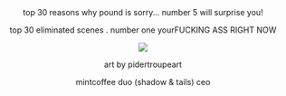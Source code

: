 </div>

<div align="center">
top 30 reasons why pound is sorry... number 5 will surprise you!
  
top 30 eliminated scenes . number one yourFUCKING ASS RIGHT NOW

![](https://files.catbox.moe/auw9k6.png)

art by pidertroupeart 

mintcoffee duo (shadow & tails) ceo 
</div>
